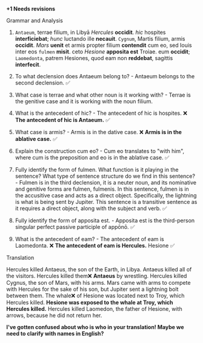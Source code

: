**+1 Needs revisions**

Grammar and Analysis

1. `Antaeum`, terrae filium, in Libyā *Hercules* **occidit**. *hic* hospites **interficiebat**; *hunc* luctando ille **necauit**. `Cygnum`, Martis filium, armis **occidit**. *Mars* **uenit** et armis propter filium **contendit** cum eo, sed Iouis inter eos `fulmen` **misit**. ceto *Hesione* **apposita est** Troiae. eum **occidit**; `Laomedonta`, patrem Hesiones, quod eam non **reddebat**, sagittis **interfecit**.

2. To what declension does Antaeum belong to? - Antaeum belongs to the second declension. ✅

3. What case is terrae and what other noun is it working with? - Terrae is the genitive case and it is working with the noun filium. 

4. What is the antecedent of hic? - The antecedent of hic is hospites. ❌ **The antecedent of hic is Antaeum.**  ✅

5. What case is armis? - Armis is in the dative case. ❌ **Armis is in the ablative case.** ✅

6. Explain the construction cum eo? - Cum eo translates to "with him", where cum is the preposition and eo is in the ablative case.  ✅

7. Fully identify the form of fulmen. What function is it playing in the sentence? What type of sentence structure do we find in this sentence? - Fulmen is in the third declension, it is a neuter noun, and its nominative and genitive forms are fulmen, fulmenis. In this sentence, fulmen is in the accusitive case and acts as a direct object. Specifically, the lightning is what is being sent by Jupiter. This sentence is a transitive sentence as it requires a direct object, along with the subject and verb.  ✅

8. Fully identify the form of apposita est. - Apposita est is the third-person singular perfect passive participle of appōnō. ✅

9. What is the antecedent of eam? - The antecedent of eam is Laomedonta. ❌ **The antecedent of eam is Hercules.** Hesione ✅

Translation

Hercules killed Antaeus, the son of the Earth, in Libya. Antaeus killed all of the visitors. Hercules killed them❌ **Antaeus** by wrestling. Hercules killed Cygnus, the son of Mars, with his arms. Mars came with arms to compete with Hercules for the sake of his son, but Jupiter sent a lightning bolt between them. The whale❌ of Hesione was located next to Troy, which Hercules killed. **Hesione was exposed to the whale at Troy, which Hercules killed.** Hercules killed Laomedon, the father of Hesione, with arrows, because he did not return her.

**I've gotten confused about who is who in your translation!  Maybe we need to clarify with names in English?**
